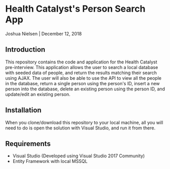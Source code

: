 # Health Catalyst's Person Search App
Joshua Nielsen | December 12, 2018

## Introduction
This repository contains the code and application for the Health Catalyst pre-interview. This application allows the user to search a local database with seeded data of people, and return the results matching their search using AJAX. The user will also be able to use the API to view all the people in the database, return a single person using the person's ID, insert a new person into the database, delete an existing person using the person ID, and update/edit an existing person.

## Installation
When you clone/download this repository to your local machine, all you will need to do is open the solution with Visual Studio, and run it from there.

## Requirements
* Visual Studio (Developed using Visual Studio 2017 Community)
* Entity Framework with local MSSQL
